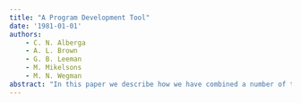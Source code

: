 ```yaml
---
title: "A Program Development Tool"
date: '1981-01-01'
authors: 
    - C. N. Alberga
    - A. L. Brown
    - G. B. Leeman
    - M. Mikelsons
    - M. N. Wegman
abstract: "In this paper we describe how we have combined a number of tools (most of which understand a particular programming language) into a single system to aid in the reading, writing, and running of programs. We discuss the efficacy and the structure of our system. For the last two years the system has been used to build itself; it currently consists of 500 kilobytes of machine code (25,000 lines of LISP/370 code) and approximately one hundred commands with large numbers of options. We will describe some of the experience we have gained in evolving this system. We first indicate the system components which users have found most important; some of the tools described here are new in the literature. Second, we emphasize how these tools form a synergistic union, and we illustrate this point with a number of examples. Third, we illustrate the use of various system commands in the development of a simple program. Fourth, we discuss the implementation of the system components and indicate how some of them have been generalized."
---
```


